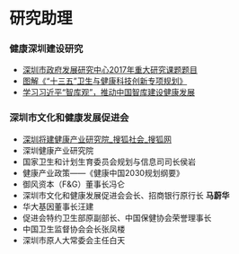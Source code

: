 # 研究助理

### 健康深圳建设研究
- [深圳市政府发展研究中心2017年重大研究课题题目](http://www.drc.sz.gov.cn/ktcg/yjdt/201705/t20170503_6253213.htm)
- [图解《“十三五”卫生与健康科技创新专项规划》](http://www.drc.sz.gov.cn/ztxx/sswgh/201706/t20170614_7095081.htm)
- [学习习近平“智库观”，推动中国智库建设健康发展](http://www.drc.sz.gov.cn/zkhz/201705/t20170523_6734494.htm)

### 深圳市文化和健康发展促进会

- [深圳将建健康产业研究院_搜狐社会_搜狐网](http://www.sohu.com/a/www.sohu.com/a/127532429_114731)
- 深圳健康产业研究院
- 国家卫生和计划生育委员会规划与信息司司长侯岩
- 健康产业政策——《健康中国2030规划纲要》
- 御风资本（F&G）董事长冯仑
- 深圳市文化和健康发展促进会会长、招商银行原行长 **马蔚华** 
- 华大基因董事长汪建
- 促进会特约卫生部原副部长、中国保健协会荣誉理事长
- 中国卫生监督协会会长张凤楼
- 深圳市原人大常委会主任白天